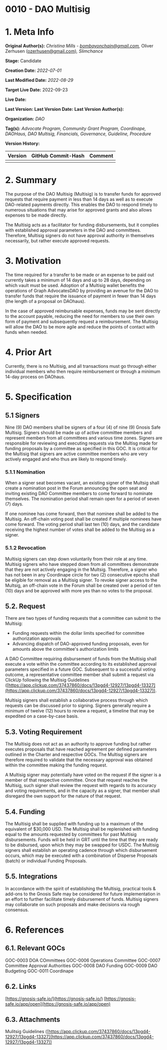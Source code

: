 # 0010 - DAO Multisig

**1\. Meta Info**
=================
**Original Author(s):** _Christina Mills -_ [_bombayonchain@gmail.com_](mailto:bombayonchain@gmail.com)_,_ Oliver Zerhusen ([ozerhusen@gmail.com](mailto:ozerhusen@gmail.com))_, Slimchance_

**Stage:** Candidate

**Creation Date:** _2022-07-01_

**Last Modified Date:** _2022-08-29_

**Target Live Date:** 2022-09-23

**Live Date:** 

**Last Version:**
**Last Version Date:** 
**Last Version Author(s):**
  
**Organization:** _DAO_

**Tag(s):** _Advocate Program, Community Grant Program, Coordinape, DAOHaus, DAO Multisig, Financials, Governance, Guideline, Procedure_


**Version History:**

| **Version** | **GitHub Commit-Hash** | **Comment** |
| ---| ---| --- |
|  |  |  |

  

**2\. Summary**
===============

The purpose of the DAO Multisig (Multisig) is to transfer funds for approved requests that require payment in less than 14 days as well as to execute DAO-related payments directly. This enables the DAO to respond timely to numerous situations that may arise for approved grants and also allows expenses to be made directly.

  

The Multisig acts as a facilitator for funding disbursements, but it complies with established approval parameters in the DAO and committees. Therefore, Multisig signers do not have approval authority in themselves necessarily, but rather execute approved requests.

  

  

**3\. Motivation**
==================

The time required for a transfer to be made or an expense to be paid out currently takes a minimum of 14 days and up to 28 days, depending on which vault must be used. Adoption of a Multisig wallet benefits the operations of Graph AdvocatesDAO by providing an avenue for the DAO to transfer funds that require the issuance of payment in fewer than 14 days (the length of a proposal on DAOhaus).

  

In the case of approved reimbursable expenses, funds may be sent directly to the account payable, reducing the need for members to use their own form of payment and subsequently request a reimbursement. The Multisig will allow the DAO to be more agile and reduce the points of contact with funds when needed.

  

  

**4\. Prior Art**
=================

Currently, there is no Multisig, and all transactions must go through either individual members who then require reimbursement or through a minimum 14-day process on DAOhaus.

  

  

**5\. Specification**
=====================

  

5.1 Signers
-----------

Nine (9) DAO members shall be signers of a four (4) of nine (9) Gnosis Safe Multisig. Signers should be made up of active committee members and represent members from all committees and various time zones. Signers are responsible for reviewing and executing requests via the Multisg made for funding proposals by a committee as specified in this GOC. It is critical for the Multisig that signers are active committee members who are very actively engaged and who thus are likely to respond timely.

  

### 5.1.1 Nomination

When a signer seat becomes vacant, an existing signer of the Multsig shall create a nomination post in the Forum announcing the open seat and inviting existing DAO Committee members to come forward to nominate themselves. The nomination period shall remain open for a period of seven (7) days.

  

If one nominee has come forward, then that nominee shall be added to the Multisig. An off-chain voting post shall be created if multiple nominees have come forward. The voting period shall last ten (10) days, and the candidate receiving the highest number of votes shall be added to the Multisig as a signer.

  

### 5.1.2 Revocation

Multisig signers can step down voluntarily from their role at any time. Multisig signers who have stepped down from all committees demonstrate that they are not actively engaging in the Multsig. Therefore, a signer who has not been in any Coordinape circle for two (2) consecutive epochs shall be eligible for removal as a Multisig signer. To revoke signer access to the Multsig, an off-chain vote in the Forum shall be created over a period of ten (10) days and be approved with more yes than no votes to the proposal.

  

  

5.2. Request
------------

There are two types of funding requests that a committee can submit to the Multisig:

*   Funding requests within the dollar limits specified for committee authorization approvals
*   Advancing dispatch of DAO-approved funding proposals, even for amounts above the committee's authorization limits

  

A DAO Committee requiring disbursement of funds from the Multisig shall execute a vote within the committee according to its established approval parameters specified in a future GOC. Subsequent to a successful voting outcome, a representative committee member shall submit a request via ClickUp following the Multisig Guidelines ([https://app.clickup.com/37437860/docs/13pgd4-12927/13pgd4-13327](https://app.clickup.com/37437860/docs/13pgd4-12927/13pgd4-13327)).

Multisig signers shall establish a collaborative process through which requests can be discussed prior to signing. Signers generally require a minimum of twelve (12) hours to review a request, a timeline that may be expedited on a case-by-case basis.

5.3. Voting Requirement
-----------------------

The Multisig does not act as an authority to approve funding but rather executes proposals that have reached agreement per defined parameters outlined in the Charter and respective GOCs. The Multisg signers are therefore required to validate that the necessary approval was obtained within the committee making the funding request.

A Multisig signer may potentially have voted on the request if the signer is a member of that respective committee. Once that request reaches the Multisig, such signer shall review the request with regards to its accuracy and voting requirements, and in the capacity as a signer, that member shall disregard the own support for the nature of that request.

5.4. Funding
------------

The Multisig shall be supplied with funding up to a maximum of the equivalent of $30,000 USD. The Multisig shall be replenished with funding equal to the amounts requested by committees for past Multisig disbursements. Funds will be held in GRT until the time that they are ready to be disbursed, upon which they may be swapped for USDC. The Multisig signers shall establish an operating cadence through which disbursement occurs, which may be executed with a combination of Disperse Proposals (batch) or individual Funding Proposals.
  

5.5. Integrations
-----------------

In accordance with the spirit of establishing the Multisig, practical tools & add-ons to the Gnosis Safe may be considered for future implementation in an effort to further facilitate timely disbursement of funds. Multisig signers may collaborate on such proposals and make decisions via rough consensus.


**6\. References**
==================

**6.1. Relevant GOCs**
----------------------

GOC-0003 DOA COmmittees
GOC-0006 Operations Committee
GOC-0007 Committee Approval Authorities
GOC-0008 DAO Funding
GOC-0009 DAO Budgeting
GOC-0011 Coordinape

**6.2. Links**
--------------

[https://gnosis-safe.io/](https://gnosis-safe.io/)
[https://gnosis-safe.io/app/open](https://gnosis-safe.io/app/open)

**6.3. Attachments**
--------------------

Mulitsig Guidelines ([https://app.clickup.com/37437860/docs/13pgd4-12927/13pgd4-13327](https://app.clickup.com/37437860/docs/13pgd4-12927/13pgd4-13327))
